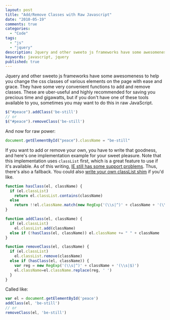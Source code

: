 ```yaml
---
layout: post
title: "Add/Remove Classes with Raw Javascript"
date: "2010-05-19"
comments: true
categories:
  - "Code"
tags:
  - "js"
  - "jquery"
description: Jquery and other sweeto js frameworks have some awesomeness to help you change the css classes of various elements on the page with ease and grace.  They ha
keywords: javascript, jquery
published: true
---
```


Jquery and other sweeto js frameworks have some awesomeness to help you change the css classes of various elements on the page with ease and grace.  They have some very convenient functions to add and remove classes.  These are uber-useful and highly recommended for saving you precious time and gigawatts, but if you don't have one of these tools available to you, sometimes you may want to do this in raw JavaScript.

<!--more-->

```javascript
$("#peace").addClass('be-still')
// or
$("#peace").removeClass('be-still')
```

And now for raw power:

```javascript
document.getElementById("peace").className = "be-still"
```

If you want to add or remove your own, you have to write that goodness, and here's one implementation example for your sweet pleasure.  Note that this implementation uses `classList` first, which is a great feature to use if it's available.  As of this writing, [IE still has some support problems](http://caniuse.com/#search=classList).  Thus, there's also a fallback.  You could also [write your own classList shim](https://developer.mozilla.org/en-US/docs/Web/API/Element/classList) if you'd like.

```javascript
function hasClass(el, className) {
  if (el.classList)
    return el.classList.contains(className)
  else
    return !!el.className.match(new RegExp('(\\s|^)' + className + '(\\s|$)'))
}

function addClass(el, className) {
  if (el.classList)
    el.classList.add(className)
  else if (!hasClass(el, className)) el.className += " " + className
}

function removeClass(el, className) {
  if (el.classList)
    el.classList.remove(className)
  else if (hasClass(el, className)) {
    var reg = new RegExp('(\\s|^)' + className + '(\\s|$)')
    el.className=el.className.replace(reg, ' ')
  }
}
```

Called like:

```javascript
var el = document.getElementById('peace')
addClass(el, 'be-still')
// or
removeClass(el, 'be-still')
```



